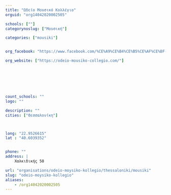 ```yaml
---
title: "Ωδείο Μουσικό Κολλέγιο"
orguid: "org14042020002505"

schools: [""]
categorynoslug: ["Μουσική"]

categories: ["mousiki"]


org_facebook: "https://www.facebook.com/%CE%A9%CE%B4%CE%B5%CE%AF%CE%BF-%CE%9C%CE%BF%CF%85%CF%83%CE%B9%CE%BA%CF%8C-%CE%9A%CE%BF%CE%BB%CE%BB%CE%AD%CE%B3%CE%B9%CE%BF-395398380665016/"

org_website: ["https://odeio-mousiko-collegio.com/"]







count_schools: ""
logo: ""

description: ""
cities: ["Θεσσαλονίκη"]



long: "22.9526615"
lat : "40.6039352"


phone: ""
address: |
    Χαλκιδικής 50

url: "organisations/odeio-moysiko-kollegio/thessaloniki/mousiki"
slug: "odeio-moysiko-kollegio"
aliases:
    - /org14042020002505
---
```



